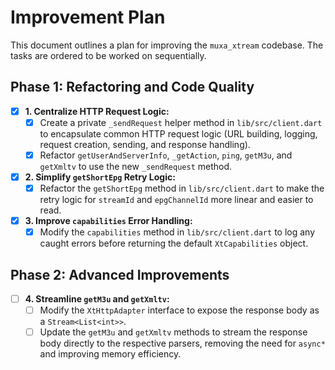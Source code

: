 # Improvement Plan

This document outlines a plan for improving the `muxa_xtream` codebase. The tasks are ordered to be worked on sequentially.

## Phase 1: Refactoring and Code Quality

- [x] **1. Centralize HTTP Request Logic:**
  - [x] Create a private `_sendRequest` helper method in `lib/src/client.dart` to encapsulate common HTTP request logic (URL building, logging, request creation, sending, and response handling).
  - [x] Refactor `getUserAndServerInfo`, `_getAction`, `ping`, `getM3u`, and `getXmltv` to use the new `_sendRequest` method.

- [x] **2. Simplify `getShortEpg` Retry Logic:**
  - [x] Refactor the `getShortEpg` method in `lib/src/client.dart` to make the retry logic for `streamId` and `epgChannelId` more linear and easier to read.

- [x] **3. Improve `capabilities` Error Handling:**
  - [x] Modify the `capabilities` method in `lib/src/client.dart` to log any caught errors before returning the default `XtCapabilities` object.

## Phase 2: Advanced Improvements

- [ ] **4. Streamline `getM3u` and `getXmltv`:**
  - [ ] Modify the `XtHttpAdapter` interface to expose the response body as a `Stream<List<int>>`.
  - [ ] Update the `getM3u` and `getXmltv` methods to stream the response body directly to the respective parsers, removing the need for `async*` and improving memory efficiency.
